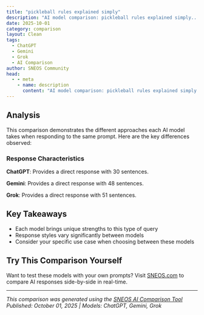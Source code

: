 ```yaml
---
title: "pickleball rules explained simply"
description: "AI model comparison: pickleball rules explained simply..."
date: 2025-10-01
category: comparison
layout: Clean
tags:
  - ChatGPT
  - Gemini
  - Grok
  - AI Comparison
author: SNEOS Community
head:
  - - meta
    - name: description
      content: "AI model comparison: pickleball rules explained simply..."
---
```


<ChatComparison
  title="pickleball rules explained simply"
  prompt="pickleball rules explained simply"
  :responses='{
    "ChatGPT": "Sure! Here are the basic pickleball rules explained simply:\n\n1. **The Court:**  \n   - Pickleball is played on a court similar in size to a badminton court (20 feet wide by 44 feet long).  \n   - The net is 36 inches high at the sidelines and 34 inches high in the middle.\n\n2. **Teams:**  \n   - You can play singles (1 player each side) or doubles (2 players each side).\n\n3. **Starting the Game:**  \n   - The game begins with a serve from behind the baseline, diagonally to the opponent\u2019s service court.  \n   - The serve must be underhand and the paddle must contact the ball below the waist.\n\n4. **Serving Rules:**  \n   - The serve must clear the non-volley zone (also called the kitchen), which is the 7-foot area closest to the net on both sides.  \n   - Only one serve attempt is allowed (except in the case of a let, where the ball touches the net but lands in the correct service court).\n\n5. **Double Bounce Rule:**  \n   - After the serve, each side must let the ball bounce once before volleying (hitting the ball before it bounces).  \n   - So, the receiving team allows the serve to bounce, then the serving team lets the return bounce, and after that, the ball can be volleyed or played off the bounce.\n\n6. **Non-Volley Zone (Kitchen):**  \n   - You cannot volley the ball while standing inside the non-volley zone.  \n   - You can only enter the kitchen to play a ball that has bounced.\n\n7. **Scoring:**  \n   - Only the serving side can score points.  \n   - Games are usually played to 11 points, and a team must win by 2 points.  \n   - In doubles, each player on the serving team gets a chance to serve before the serve switches to the opponents (except at the start of the game when only one player serves).\n\n8. **Faults (Errors):**  \n   - Hitting the ball out of bounds.  \n   - Not clearing the net.  \n   - Volleying the ball in the non-volley zone.  \n   - Violating the double bounce rule.\n\nThat\u2019s the simple overview! Pickleball is easy to learn but takes practice to master. Have fun playing!",
    "Gemini": "Okay, here\u0027s a simple explanation of pickleball rules:\n\n**The Basics:**\n\n*   **Played on a small court:** Think a badminton court, but with a lower net.\n*   **Played with paddles and a plastic ball with holes.**\n*   **Combines elements of tennis, badminton, and ping-pong.**\n*   **Can be played singles or doubles.**\n\n**Serving:**\n\n*   **Underhand serve:** You must hit the ball below your waist.\n*   **Serve diagonally:** From behind the baseline on one side of the court, you serve across the net into the service box on the opposite side.\n*   **One serve attempt:** You only get one chance to serve. If you fault, it is a sideout (if you are on the team with the only server).\n*   **The serve must clear the non-volley zone (the \u0022kitchen\u0022).**\n\n**The Double-Bounce Rule (MOST IMPORTANT):**\n\n*   **After the serve, the receiving team MUST let the ball bounce once before hitting it.**\n*   **Then, the serving team MUST let the ball bounce once before hitting it.**\n*   **After these two bounces, you can volley (hit the ball in the air).**\n*   *This rule is designed to prevent volley battles right at the net.*\n\n**The Non-Volley Zone (The \u0022Kitchen\u0022):**\n\n*   **It\u0027s a 7-foot area on either side of the net.**\n*   **You CANNOT volley the ball while standing in the kitchen.** You can only enter the kitchen to hit a ball after it has bounced.\n*   **You CAN be in the kitchen if the ball bounces there first, and then you hit it.**\n*   **Momentum matters:** If you volley outside the kitchen, but your momentum carries you into the kitchen, it\u0027s a fault.\n\n**Scoring:**\n\n*   **Points are only scored by the serving team.**\n*   **Games are usually played to 11 points, win by 2.** (Some recreational games might be played to 15.)\n*   **To score a point, you need to win a rally after you\u0027ve served.**\n\n**Faults (Common Ways to Lose a Point/Serve):**\n\n*   **Hitting the ball out of bounds.**\n*   **Not clearing the net.**\n*   **Volleying the ball from inside the kitchen.**\n*   **Not letting the ball bounce twice at the beginning of the point.**\n*   **Touching the net while the ball is in play.**\n*   **Serving incorrectly (overhand, not below the waist, not diagonally, etc.).**\n\n**Other Important Notes:**\n\n*   **Calling the Line:** If a ball lands close to the line, the player on the side where the ball landed makes the call. Give your opponent the benefit of the doubt.\n*   **Communication is Key:** In doubles, talk to your partner!\n\n**Simplified Game Play:**\n\n1.  **Serve:** Serve underhand, diagonally, and past the kitchen.\n2.  **Bounce Rule:** Let the serve and return of serve bounce once.\n3.  **Rally:** Play until someone faults. Remember the kitchen rules!\n4.  **Score:** Only the serving team can score.\n5.  **Rotate:** When the serving team loses a point, they lose the serve (side out). In doubles, players rotate who serves.\n6.  **Win:** First team to 11 points, winning by 2, wins.\n\n**Best way to learn is to get out there and play.** Don\u0027t worry too much about the rules at first, just focus on having fun!\n",
    "Grok": "Pickleball is a fun, fast-paced sport that combines elements of tennis, badminton, and ping-pong. It\u2019s played on a court with a paddle and a perforated plastic ball. Here are the basic rules explained simply:\n\n### **The Basics**\n- **Court**: A pickleball court is 20 feet wide and 44 feet long (similar to a badminton court), with a net in the middle (34 inches high at the center).\n- **Equipment**: Players use solid paddles (usually made of wood or composite materials) and a lightweight, perforated ball (like a whiffle ball).\n- **Players**: Can be played as singles (1v1) or doubles (2v2). Doubles is more common.\n\n---\n\n### **Scoring Rules**\n- **Points**: Only the serving side can score points. If the serving side wins a rally, they get a point. If they lose the rally, the serve goes to the opponent.\n- **Winning**: Games are typically played to 11 points, and you must win by at least 2 points (e.g., 11-9 or 12-10). Some casual games may go to 15 or 21.\n- **Serving Order (Doubles)**:\n  - The serve always starts from the right side of the court.\n  - In doubles, each player on a team gets a chance to serve before the serve switches to the other team (except at the start of the game, where only one player serves before the switch).\n  - When the serving team scores, the server switches sides with their partner and serves from the alternate side (right to left or left to right).\n- **Serving Order (Singles)**:\n  - The server serves from the right side if their score is even (0, 2, 4, etc.) and from the left side if their score is odd (1, 3, 5, etc.).\n\n---\n\n### **How to Play**\n1. **Serve**:\n   - The serve must be underhand (paddle below the wrist) and hit below the waist.\n   - The ball is served diagonally across the court, landing in the opponent\u2019s service area beyond the \u0022kitchen\u0022 (see below).\n   - The server must stand behind the baseline when serving.\n2. **Return of Serve**:\n   - The receiving team must let the ball bounce once before hitting it back.\n   - After the return, both sides can hit the ball in the air (volley) or after a bounce.\n3. **Two-Bounce Rule**:\n   - At the start of each rally, the ball must bounce once on each side of the net (first on the receiving side, then on the serving side) before players can volley (hit without letting it bounce).\n4. **Non-Volley Zone (The \u0022Kitchen\u0022)**:\n   - There\u2019s a 7-foot area on both sides of the net called the non-volley zone or \u0022kitchen.\u0022\n   - Players cannot volley the ball (hit it in the air) while standing in this zone. You must let the ball bounce first if you\u2019re in the kitchen.\n   - You can enter the kitchen to hit a bounced ball, but you can\u2019t stay there to volley.\n5. **Rally**:\n   - After the initial two bounces, players can hit the ball in the air or after a bounce, as long as they follow the kitchen rule.\n   - The ball must stay in bounds. It\u2019s out if it lands outside the court lines or hits the net and doesn\u2019t go over.\n6. **Faults** (Lose the Rally or Serve):\n   - Hitting the ball out of bounds.\n   - Failing to clear the net.\n   - Volleying in the kitchen or stepping into the kitchen during a volley.\n   - Not following the two-bounce rule at the start of a rally.\n   - Serving incorrectly (e.g., overhand or not diagonally).\n\n---\n\n### **Key Tips**\n- Stay out of the \u0022kitchen\u0022 unless the ball bounces there\u2014don\u2019t linger!\n- Communicate with your partner in doubles to decide who takes the shot.\n- Aim for consistency over power\u2014keep the ball in play to force opponents into mistakes.\n\nPickleball is easy to pick up but can get strategic as you improve. It\u2019s all about placement, patience, and teamwork (in doubles). Have fun!"
  }'
  published-date="17:38"
/>

## Analysis

This comparison demonstrates the different approaches each AI model takes when responding to the same prompt. Here are the key differences observed:

### Response Characteristics

**ChatGPT**: Provides a direct response with 30 sentences. 

**Gemini**: Provides a direct response with 48 sentences. 

**Grok**: Provides a direct response with 51 sentences. 

## Key Takeaways

- Each model brings unique strengths to this type of query
- Response styles vary significantly between models
- Consider your specific use case when choosing between these models

## Try This Comparison Yourself

Want to test these models with your own prompts? Visit [SNEOS.com](https://sneos.com) to compare AI responses side-by-side in real-time.

---

*This comparison was generated using the [SNEOS AI Comparison Tool](https://sneos.com)*
*Published: October 01, 2025 | Models: ChatGPT, Gemini, Grok*
